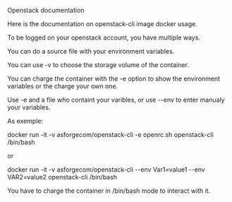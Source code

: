 Openstack documentation

Here is the documentation on openstack-cli image docker usage.

To be logged on your openstack account, you have multiple ways.

You can do a source file with your environment variables.

You can use -v to choose the storage volume of the container.

You can charge the container with the -e option to show the environment variables or the charge your own one.

Use -e and a file who containt your varibles, or use --env to enter manualy your variables.

As exemple:

docker run -it -v asforgecom/openstack-cli -e openrc.sh openstack-cli /bin/bash 

or 

docker run -it -v asforgecom/openstack-cli --env Var1=value1 --env VAR2=value2 openstack-cli /bin/bash

You have to charge the container in /bin/bash mode to interact with it.

